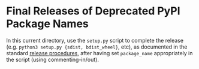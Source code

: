 # Final Releases of Deprecated PyPI Package Names

In this current directory, use the `setup.py` script to complete the release
(e.g. `python3 setup.py {sdist, bdist_wheel}`, etc), as documented in the
standard [release procedures](../release_procedure.md), after having set
`package_name` appropriately in the script (using commenting-in/out).
